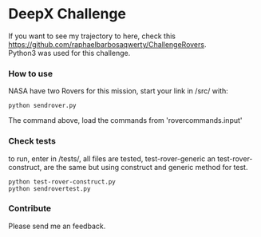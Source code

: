 # DeepX Challenge
If you want to see my trajectory to here, check this https://github.com/raphaelbarbosaqwerty/ChallengeRovers.  
Python3 was used for this challenge.  

### How to use
NASA have two Rovers for this mission, start your link in /src/ with:
```
python sendrover.py
```
The command above, load the commands from 'rovercommands.input'


### Check tests
to run, enter in /tests/, all files are tested, test-rover-generic an test-rover-construct, are the same but using construct and generic method for test.
```
python test-rover-construct.py
python sendrovertest.py
```

### Contribute
Please send me an feedback.


